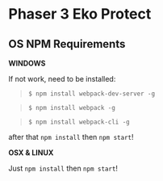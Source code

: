# Phaser 3 Eko Protect

## OS NPM Requirements
**WINDOWS**

If not work, need to be installed:

> `$ npm install webpack-dev-server -g`

> `$ npm install webpack -g`

> `$ npm install webpack-cli -g`

after that `npm install` then `npm start`!

**OSX & LINUX**

Just `npm install` then `npm start`!
